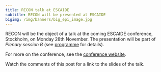 ```yaml
---
title: RECON talk at ESCAIDE
subtitle: RECON will be presented at ESCAIDE
bigimg: /img/banners/big_epi_image.jpg
---
```


RECON will be the object of a talk at the coming ESCAIDE conference, Stockholm, on Monday 28th November. The presentation will be part of *Plenary session B* (see [programme](http://ecdc.europa.eu/en/ESCAIDE/programme/Pages/overview.aspx) for details).

 
For more on the conference, see the [conference website](http://ecdc.europa.eu/en/escaide/Pages/ESCAIDE.aspx).


Watch the comments of this post for a link to the slides of the talk.

